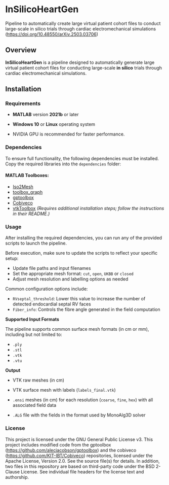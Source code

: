 # InSilicoHeartGen
Pipeline to automatically create large virtual patient cohort files to conduct large-scale in silico trials through cardiac electromechanical simulations
(https://doi.org/10.48550/arXiv.2503.03706)


## Overview
**InSilicoHeartGen** is a pipeline designed to automatically generate large virtual patient cohort files for conducting large-scale **in silico** trials through cardiac electromechanical simulations.

## Installation

### Requirements
- **MATLAB** version **2021b** or later
- **Windows 10** or **Linux** operating system

- NVIDIA GPU is recommended for faster performance.

### Dependencies
To ensure full functionality, the following dependencies must be installed. Copy the required libraries into the `dependencies` folder:

#### MATLAB Toolboxes:
- [Iso2Mesh](https://github.com/fangq/iso2mesh)
- [toolbox_graph](https://github.com/gpeyre/matlab-toolboxes/tree/master/toolbox_graph)
- [gptoolbox](https://github.com/alecjacobson/gptoolbox)
- [Cobiveco](https://github.com/KIT-IBT/Cobiveco)
- [vtkToolbox](https://github.com/KIT-IBT/vtkToolbox) *(Requires additional installation steps; follow the instructions in their README.)*

### Usage

After installing the required dependencies, you can run any of the provided scripts to launch the pipeline.

Before execution, make sure to update the scripts to reflect your specific setup:

- Update file paths and input filenames  
- Set the appropriate mesh format: `cut`, `open`, `UKBB` or `closed`  
- Adjust mesh resolution and labelling options as needed  

Common configuration options include:

- `RVseptal_threshold`: Lower this value to increase the number of detected endocardial septal RV faces  
- `Fiber_info`: Controls the fibre angle generated in the field computation  

**Supported Input Formats**

The pipeline supports common surface mesh formats (in cm or mm), including but not limited to:

- `.ply`  
- `.stl`  
- `.vtk`  
- `.vtu`  

**Output**

- VTK raw meshes (in cm)
- VTK surface mesh with labels (`labels_final.vtk`)
- `.ensi` meshes (in cm) for each resolution (`coarse`, `fine`, `hex`) with all associated field data

- `.ALG` file with the fields in the format used by MonoAlg3D solver

### License
This project is licensed under the GNU General Public License v3.
This project includes modified code from the gptoolbox (https://github.com/alecjacobson/gptoolbox) and the cobiveco (https://github.com/KIT-IBT/Cobiveco) repositories, licensed under the Apache License, Version 2.0. See the source file(s) for details. In addition, two files in this repository are based on third-party code under the BSD 2-Clause License. See individual file headers for the license text and authorship.